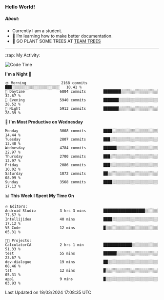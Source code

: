 ### Hello World!

##### About:
- Currently I am a student.
- 🌱 I’m learning how to make better documentation.
- 🌱 GO PLANT SOME TREES AT [TEAM TREES](https://teamtrees.org/)

---
  <summary>:zap: My Activity:</summary>
  
<!--START_SECTION:waka-->
![Code Time](http://img.shields.io/badge/Code%20Time-1%2C302%20hrs%2057%20mins-blue)

**I'm a Night 🦉** 

```text
🌞 Morning                2168 commits        ███░░░░░░░░░░░░░░░░░░░░░░   10.41 % 
🌆 Daytime                6804 commits        ████████░░░░░░░░░░░░░░░░░   32.67 % 
🌃 Evening                5940 commits        ███████░░░░░░░░░░░░░░░░░░   28.52 % 
🌙 Night                  5913 commits        ███████░░░░░░░░░░░░░░░░░░   28.39 % 
```
📅 **I'm Most Productive on Wednesday** 

```text
Monday                   3008 commits        ████░░░░░░░░░░░░░░░░░░░░░   14.44 % 
Tuesday                  2807 commits        ███░░░░░░░░░░░░░░░░░░░░░░   13.48 % 
Wednesday                4784 commits        ██████░░░░░░░░░░░░░░░░░░░   22.97 % 
Thursday                 2700 commits        ███░░░░░░░░░░░░░░░░░░░░░░   12.97 % 
Friday                   2086 commits        ███░░░░░░░░░░░░░░░░░░░░░░   10.02 % 
Saturday                 1872 commits        ██░░░░░░░░░░░░░░░░░░░░░░░   08.99 % 
Sunday                   3568 commits        ████░░░░░░░░░░░░░░░░░░░░░   17.13 % 
```


📊 **This Week I Spent My Time On** 

```text
🔥 Editors: 
Android Studio           3 hrs 3 mins        ███████████████████░░░░░░   77.57 % 
Intellijidea             40 mins             ████░░░░░░░░░░░░░░░░░░░░░   17.12 % 
VS Code                  12 mins             █░░░░░░░░░░░░░░░░░░░░░░░░   05.31 % 

🐱‍💻 Projects: 
CalculatorCA             2 hrs 1 min         █████████████░░░░░░░░░░░░   51.33 % 
test                     55 mins             ██████░░░░░░░░░░░░░░░░░░░   23.67 % 
dev-dialogue             19 mins             ██░░░░░░░░░░░░░░░░░░░░░░░   08.46 % 
tst                      12 mins             █░░░░░░░░░░░░░░░░░░░░░░░░   05.31 % 
app1                     9 mins              █░░░░░░░░░░░░░░░░░░░░░░░░   03.93 % 
```


 Last Updated on 18/03/2024 17:08:35 UTC
<!--END_SECTION:waka-->
